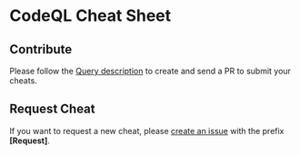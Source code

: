 # CodeQL Cheat Sheet

## Contribute
Please follow the [Query description](./queries/README.md) to create and send a PR to submit your cheats.

## Request Cheat
If you want to request a new cheat, please [create an issue](https://github.com/codeql-agent-project/codeql-cheatsheet/issues) with the prefix **[Request]**.
